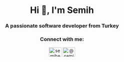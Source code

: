 <h1 align="center">Hi 👋, I'm Semih</h1>
<h3 align="center">A passionate software developer from Turkey</h3>

<h3 align="center">Connect with me:</h3>
<p align="center">
<a href="https://twitter.com/semiherdogan_" target="blank"><img align="center" src="https://raw.githubusercontent.com/rahuldkjain/github-profile-readme-generator/master/src/images/icons/Social/twitter.svg" alt="semiherdogan_" height="30" width="40" /></a>
<a href="https://medium.com/@semiherdogan" target="blank"><img align="center" src="https://raw.githubusercontent.com/rahuldkjain/github-profile-readme-generator/master/src/images/icons/Social/medium.svg" alt="@semiherdogan" height="30" width="40" /></a>
</p>

